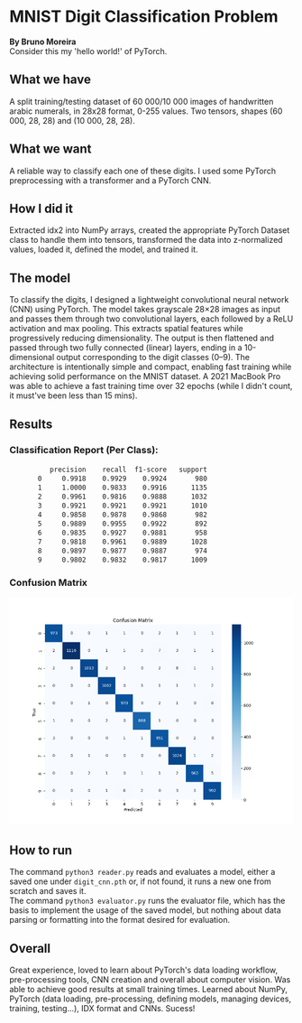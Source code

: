 # MNIST Digit Classification Problem
**By Bruno Moreira**<br>
Consider this my 'hello world!' of PyTorch.

## What we have
A split training/testing dataset of 60 000/10 000 images of handwritten arabic numerals, in 28x28 format, 0-255 values. Two tensors, shapes (60 000, 28, 28) and (10 000, 28, 28). 

## What we want
A reliable way to classify each one of these digits. I used some PyTorch preprocessing with a transformer and a PyTorch CNN.

## How I did it
Extracted idx2 into NumPy arrays, created the appropriate PyTorch Dataset class to handle them into tensors, transformed the data into z-normalized values, loaded it, defined the model, and trained it. 

## The model
To classify the digits, I designed a lightweight convolutional neural network (CNN) using PyTorch. The model takes grayscale 28×28 images as input and passes them through two convolutional layers, each followed by a ReLU activation and max pooling. This extracts spatial features while progressively reducing dimensionality. The output is then flattened and passed through two fully connected (linear) layers, ending in a 10-dimensional output corresponding to the digit classes (0–9). The architecture is intentionally simple and compact, enabling fast training while achieving solid performance on the MNIST dataset. A 2021 MacBook Pro was able to achieve a fast training time over 32 epochs (while I didn't count, it must've been less than 15 mins).

## Results
### Classification Report (Per Class):

              precision    recall  f1-score   support
           0     0.9918    0.9929    0.9924       980
           1     1.0000    0.9833    0.9916      1135
           2     0.9961    0.9816    0.9888      1032
           3     0.9921    0.9921    0.9921      1010
           4     0.9858    0.9878    0.9868       982
           5     0.9889    0.9955    0.9922       892
           6     0.9835    0.9927    0.9881       958
           7     0.9818    0.9961    0.9889      1028
           8     0.9897    0.9877    0.9887       974
           9     0.9802    0.9832    0.9817      1009

### Confusion Matrix
![Confusion Matrix](confusion_matrix.png)


## How to run
The command `python3 reader.py` reads and evaluates a model, either a saved one under `digit_cnn.pth` or, if not found, it runs a new one from scratch and saves it.<br>
The command `python3 evaluator.py` runs the evaluator file, which has the basis to implement the usage of the saved model, but nothing about data parsing or formatting into the format desired for evaluation.

## Overall
Great experience, loved to learn about PyTorch's data loading workflow, pre-processing tools, CNN creation and overall about computer vision. Was able to achieve good results at small training times. Learned about NumPy, PyTorch (data loading, pre-processing, defining models, managing devices, training, testing...), IDX format and CNNs. Sucess!
